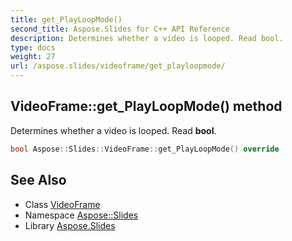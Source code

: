 ```yaml
---
title: get_PlayLoopMode()
second_title: Aspose.Slides for C++ API Reference
description: Determines whether a video is looped. Read bool.
type: docs
weight: 27
url: /aspose.slides/videoframe/get_playloopmode/
---
```

## VideoFrame::get_PlayLoopMode() method


Determines whether a video is looped. Read **bool**.

```cpp
bool Aspose::Slides::VideoFrame::get_PlayLoopMode() override
```

## See Also

* Class [VideoFrame](../)
* Namespace [Aspose::Slides](../../)
* Library [Aspose.Slides](../../../)